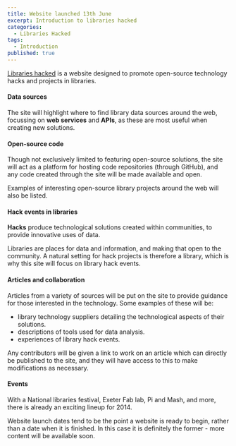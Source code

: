 ```yaml
---
title: Website launched 13th June
excerpt: Introduction to libraries hacked
categories:
  - Libraries Hacked
tags:
  - Introduction
published: true
---
```


[Libraries hacked](https://www.librarieshacked.org) is a website designed to promote open-source technology hacks and projects in libraries.

#### Data sources

The site will highlight where to find library data sources around the web, focussing on **web services** and **APIs**, as these are most useful when creating new solutions.

#### Open-source code

Though not exclusively limited to featuring open-source solutions, the site will act as a platform for hosting code repositories (through GitHub), and any code created through the site will be made available and open.

Examples of interesting open-source library projects around the web will also be listed.

#### Hack events in libraries

**Hacks** produce technological solutions created within communities, to provide innovative uses of data. 

Libraries are places for data and information, and making that open to the community.  A natural setting for hack projects is therefore a library, which is why this site will focus on library hack events.

#### Articles and collaboration

Articles from a variety of sources will be put on the site to provide guidance for those interested in the technology.  Some examples of these will be:

- library technology suppliers detailing the technological aspects of their solutions.
- descriptions of tools used for data analysis. 
- experiences of library hack events.

Any contributors will be given a link to work on an article which can directly be published to the site, and they will have access to this to make modifications as necessary.

#### Events

With a National libraries festival, Exeter Fab lab, Pi and Mash, and more, there is already an exciting lineup for 2014.

Website launch dates tend to be the point a website is ready to begin, rather than a date when it is finished.  In this case it is definitely the former - more content will be available soon.
